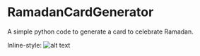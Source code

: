 # RamadanCardGenerator

A simple python code to generate a card to celebrate Ramadan.

Inline-style: 
![alt text](https://github.com/MrAghyad/RamadanCardGenerator/blob/main/ramadan.gif?raw=true)
